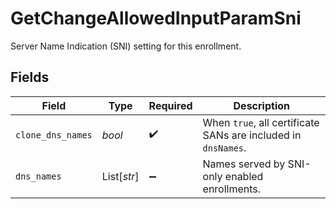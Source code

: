 # GetChangeAllowedInputParamSni

Server Name Indication (SNI) setting for this enrollment.


## Fields

| Field                                                         | Type                                                          | Required                                                      | Description                                                   |
| ------------------------------------------------------------- | ------------------------------------------------------------- | ------------------------------------------------------------- | ------------------------------------------------------------- |
| `clone_dns_names`                                             | *bool*                                                        | :heavy_check_mark:                                            | When `true`, all certificate SANs are included in `dnsNames`. |
| `dns_names`                                                   | List[*str*]                                                   | :heavy_minus_sign:                                            | Names served by SNI-only enabled enrollments.                 |